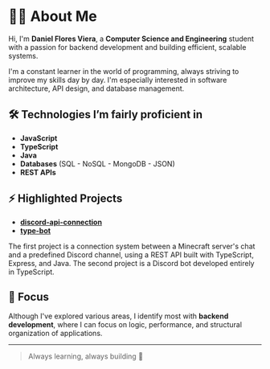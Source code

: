 # 👨‍💻 About Me

Hi, I'm **Daniel Flores Viera**, a **Computer Science and Engineering** student with a passion for backend development and building efficient, scalable systems.

I'm a constant learner in the world of programming, always striving to improve my skills day by day. I'm especially interested in software architecture, API design, and database management.

## 🛠️ Technologies I’m fairly proficient in

- **JavaScript**
- **TypeScript**
- **Java**
- **Databases** (SQL - NoSQL - MongoDB - JSON)
- **REST APIs**

## ⚡ Highlighted Projects
- [**discord-api-connection**](https://github.com/danielvflores/discord-api-connection)
- [**type-bot**](https://github.com/danielvflores/type-bot)

The first project is a connection system between a Minecraft server's chat and a predefined Discord channel, using a REST API built with TypeScript, Express, and Java.
The second project is a Discord bot developed entirely in TypeScript.

## 🎯 Focus

Although I've explored various areas, I identify most with **backend development**, where I can focus on logic, performance, and structural organization of applications.

---

> Always learning, always building 🚀


<!--
**danielvflores/danielvflores** is a ✨ _special_ ✨ repository because its `README.md` (this file) appears on your GitHub profile.

Here are some ideas to get you started:

- 🔭 I’m currently working on ...
- 🌱 I’m currently learning ...
- 👯 I’m looking to collaborate on ...
- 🤔 I’m looking for help with ...
- 💬 Ask me about ...
- 📫 How to reach me: ...
- 😄 Pronouns: ...
- ⚡ Fun fact: ...
-->
